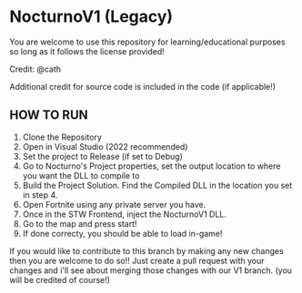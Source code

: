 # NocturnoV1 (Legacy)



You are welcome to use this repository for learning/educational purposes so long as it follows the license provided!

Credit:
@cath

Additional credit for source code is included in the code (if applicable!)

## HOW TO RUN

1. Clone the Repository
2. Open in Visual Studio (2022 recommended)
3. Set the project to Release (if set to Debug)
4. Go to Nocturno's Project properties, set the output location to where you want the DLL to compile to
5. Build the Project Solution. Find the Compiled DLL in the location you set in step 4.
6. Open Fortnite using any private server you have.
7. Once in the STW Frontend, inject the NocturnoV1 DLL.
8. Go to the map and press start!
9. If done correcty, you should be able to load in-game!

If you would like to contribute to this branch by making any new changes then you
are welcome to do so!! Just create a pull request with your changes and i'll see about
merging those changes with our V1 branch. (you will be credited of course!)



